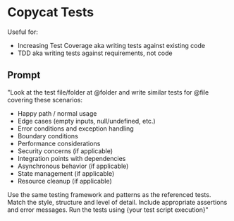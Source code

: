 # Copycat Tests

Useful for:

- Increasing Test Coverage aka writing tests against existing code
- TDD aka writing tests against requirements, not code

## Prompt

"Look at the test file/folder at @folder and write similar tests for @file covering these scenarios:

- Happy path / normal usage
- Edge cases (empty inputs, null/undefined, etc.)
- Error conditions and exception handling
- Boundary conditions
- Performance considerations
- Security concerns (if applicable)
- Integration points with dependencies
- Asynchronous behavior (if applicable)
- State management (if applicable)
- Resource cleanup (if applicable)

Use the same testing framework and patterns as the referenced tests. Match the style, structure and level of detail. Include appropriate assertions and error messages. Run the tests using {your test script execution}"
